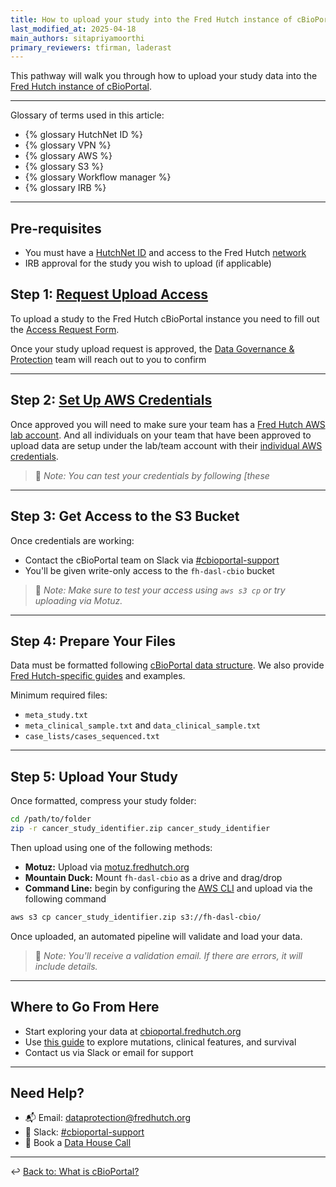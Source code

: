 ```yaml
---
title: How to upload your study into the Fred Hutch instance of cBioPortal
last_modified_at: 2025-04-18
main_authors: sitapriyamoorthi
primary_reviewers: tfirman, laderast  
---
```


This pathway will walk you through how to upload your study data into the [Fred Hutch instance of cBioPortal](https://cbioportal.fredhutch.org/).

---

Glossary of terms used in this article:

- {% glossary HutchNet ID %}
- {% glossary VPN %}
- {% glossary AWS %}
- {% glossary S3 %}
- {% glossary Workflow manager %}
- {% glossary IRB %}

---

## Pre-requisites

- You must have a [HutchNet ID](/scicomputing/access_credentials/#hutchnet-id) and access to the Fred Hutch [network](/scicomputing/access_methods/#vpn)
- IRB approval for the study you wish to upload (if applicable)

## Step 1: [Request Upload Access](/datascience/cbioportal#1-request-upload-access)

To upload a study to the Fred Hutch cBioPortal instance you need to fill out the [Access Request Form](https://redcap.fredhutch.org/surveys/?s=AWWH7TC88TEC9DKW).

Once your study upload request is approved, the [Data Governance & Protection](mailto:dataprotection@fredhutch.org) team will reach out to you to confirm

---

## Step 2: [Set Up AWS Credentials](/datascience/cbioportal#2-get-aws-credentials)

Once approved you will need to make sure your team has a [Fred Hutch AWS lab account](https://sciwiki.fredhutch.org/scicomputing/access_aws/#lab-account). And all individuals on your team that have been approved to upload data are setup under the lab/team account with their [individual AWS credentials](https://sciwiki.fredhutch.org/scicomputing/access_credentials/#amazon-web-services-aws).



> 📝 *Note: You can test your credentials by following [these*

---

## Step 3: Get Access to the S3 Bucket

Once credentials are working:

- Contact the cBioPortal team on Slack via [#cbioportal-support](https://fhdata.slack.com/archives/C088E41ARV3)
- You'll be given write-only access to the `fh-dasl-cbio` bucket

> 📝 *Note: Make sure to test your access using `aws s3 cp` or try uploading via Motuz.*

---

## Step 4: Prepare Your Files

Data must be formatted following [cBioPortal data structure](https://docs.cbioportal.org/file-formats/). We also provide [Fred Hutch-specific guides](/datademos/cbio_how_to_prepare_files/) and examples.

Minimum required files:
- `meta_study.txt`
- `meta_clinical_sample.txt` and `data_clinical_sample.txt`
- `case_lists/cases_sequenced.txt`

---

## Step 5: Upload Your Study

Once formatted, compress your study folder:
```bash
cd /path/to/folder
zip -r cancer_study_identifier.zip cancer_study_identifier
```

Then upload using one of the following methods:

- **Motuz:** Upload via [motuz.fredhutch.org](https://motuz.fredhutch.org)
- **Mountain Duck:** Mount `fh-dasl-cbio` as a drive and drag/drop
- **Command Line:** begin by configuring the [AWS CLI](https://sciwiki.fredhutch.org/scicomputing/access_credentials/#configure-aws-cli) and upload via the following command
```bash
aws s3 cp cancer_study_identifier.zip s3://fh-dasl-cbio/
```

Once uploaded, an automated pipeline will validate and load your data.

> 📝 *Note: You'll receive a validation email. If there are errors, it will include details.*

---

## Where to Go From Here

- Start exploring your data at [cbioportal.fredhutch.org](https://cbioportal.fredhutch.org/)
- Use [this guide](/datademos/cbio_examples_of_using_cbio/) to explore mutations, clinical features, and survival
- Contact us via Slack or email for support

---

## Need Help?

- 📬 Email: [dataprotection@fredhutch.org](mailto:dataprotection@fredhutch.org)
- 🤝 Slack: [#cbioportal-support](https://fhdata.slack.com/archives/C088E41ARV3)
- 📅 Book a [Data House Call](https://calendly.com/data-house-calls/resources)

---

↩️ [Back to: What is cBioPortal?](/datascience/fh-cbio-intro#what-is-cbioportal)

